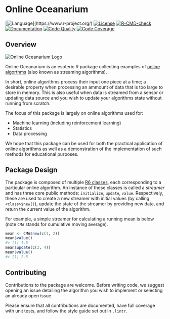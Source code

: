 # Online Oceanarium

[![Language](https://img.shields.io/badge/Language-R_(4.1.0%2B)-orange.svg)](https://www.r-project.org/)
[![License](https://img.shields.io/badge/License-MIT-yellow.svg)](https://opensource.org/licenses/MIT)
[![R-CMD-check](https://github.com/THargreaves/online-oceanarium/workflows/R-CMD-check/badge.svg)](https://github.com/THargreaves/online-oceanarium/actions)
[![Documentation](https://img.shields.io/badge/docs-stable-blue.svg)](http://thargreaves.github.io/online-oceanarium/)
[![Code Quality](https://github.com/THargreaves/online-oceanarium/workflows/Lint%20Code%20Base/badge.svg)](https://github.com/marketplace/actions/super-linter)
[![Code Coverage](https://img.shields.io/codecov/c/github/THargreaves/online-oceanarium)](https://app.codecov.io/gh/THargreaves/online-oceanarium/)

## Overview

![Online Oceanarium Logo](https://user-images.githubusercontent.com/38204689/118853426-a6b9d300-b8cb-11eb-97f1-6420cd8c59a1.png)

Online Oceanarium is an esoteric R package collecting examples of [online algorthms](https://en.wikipedia.org/wiki/Online_algorithm) (also known as streaming algorithms).

In short, online algorithms process their input one piece at a time; a desirable property when processing an ammount of data that is too large to store in memory. This is also useful when data is streamed from a sensor or updating data source and you wish to update your algorithms state without running from scratch.

The focus of this package is largely on online algorithms used for:

- Machine learning (including reinforcement learning)
- Statistics
- Data processing

We hope that this package can be used for both the practical application of online algorithms as well as a demonstration of the implementation of such methods for educational purposes.

## Package Design

The package is composed of multiple [R6 classes](https://adv-r.hadley.nz/r6.html), each corresponding to a particular online algorithm. An instance of these classes is called a _streamer_ and has three core public methods: `initialize`, `update`, `value`. Respectively, these are used to create a new streamer with initial values (by calling `<class>$new()`), update the state of the streamer by providing new data, and return the current value of the algorithm.

For example, a simple streamer for calculating a running mean is below (note `CMA` stands for cumulative moving average).

```r
mean <- CMA$new(c(1, 2))
mean$value()
#> [1] 1.5
mean$update(c(3, 4))
mean$value()
#> [1] 2.5
```

## Contributing

Contributions to the package are welcome. Before writing code, we suggest opening an issue detailing the algorithm you wish to implement or selecting an already open issue.

Please ensure that all contributions are documented, have full coverage with unit tests, and follow the style guide set out in `.lintr`.
